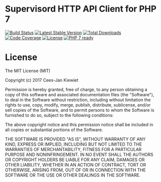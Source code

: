 # Supervisord HTTP API Client for PHP 7

[![Build Status](https://travis-ci.org/php-api-clients/scrutinizerd.svg?branch=master)](https://travis-ci.org/php-api-clients/scrutinizerd)
[![Latest Stable Version](https://poser.pugx.org/api-clients/scrutinizerd/v/stable.png)](https://packagist.org/packages/api-clients/scrutinizerd)
[![Total Downloads](https://poser.pugx.org/api-clients/scrutinizerd/downloads.png)](https://packagist.org/packages/api-clients/scrutinizerd)
[![Code Coverage](https://scrutinizer-ci.com/g/php-api-clients/scrutinizerd/badges/coverage.png?b=master)](https://scrutinizer-ci.com/g/php-api-clients/scrutinizerd/?branch=master)
[![License](https://poser.pugx.org/api-clients/scrutinizerd/license.png)](https://packagist.org/packages/api-clients/scrutinizerd)
[![PHP 7 ready](http://php7ready.timesplinter.ch/php-api-clients/scrutinizerd/badge.svg)](https://travis-ci.org/php-api-clients/scrutinizerd)

# License

The MIT License (MIT)

Copyright (c) 2017 Cees-Jan Kiewiet

Permission is hereby granted, free of charge, to any person obtaining a copy
of this software and associated documentation files (the "Software"), to deal
in the Software without restriction, including without limitation the rights
to use, copy, modify, merge, publish, distribute, sublicense, and/or sell
copies of the Software, and to permit persons to whom the Software is
furnished to do so, subject to the following conditions:

The above copyright notice and this permission notice shall be included in all
copies or substantial portions of the Software.

THE SOFTWARE IS PROVIDED "AS IS", WITHOUT WARRANTY OF ANY KIND, EXPRESS OR
IMPLIED, INCLUDING BUT NOT LIMITED TO THE WARRANTIES OF MERCHANTABILITY,
FITNESS FOR A PARTICULAR PURPOSE AND NONINFRINGEMENT. IN NO EVENT SHALL THE
AUTHORS OR COPYRIGHT HOLDERS BE LIABLE FOR ANY CLAIM, DAMAGES OR OTHER
LIABILITY, WHETHER IN AN ACTION OF CONTRACT, TORT OR OTHERWISE, ARISING FROM,
OUT OF OR IN CONNECTION WITH THE SOFTWARE OR THE USE OR OTHER DEALINGS IN THE
SOFTWARE.
